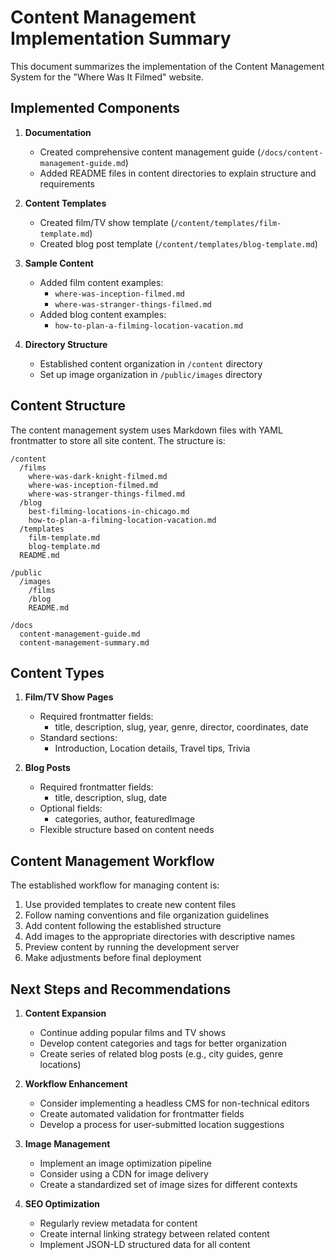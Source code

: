 # Content Management Implementation Summary

This document summarizes the implementation of the Content Management System for the "Where Was It Filmed" website.

## Implemented Components

1. **Documentation**
   - Created comprehensive content management guide (`/docs/content-management-guide.md`)
   - Added README files in content directories to explain structure and requirements

2. **Content Templates**
   - Created film/TV show template (`/content/templates/film-template.md`)
   - Created blog post template (`/content/templates/blog-template.md`)

3. **Sample Content**
   - Added film content examples:
     - `where-was-inception-filmed.md`
     - `where-was-stranger-things-filmed.md`
   - Added blog content examples:
     - `how-to-plan-a-filming-location-vacation.md`

4. **Directory Structure**
   - Established content organization in `/content` directory
   - Set up image organization in `/public/images` directory

## Content Structure

The content management system uses Markdown files with YAML frontmatter to store all site content. The structure is:

```
/content
  /films
    where-was-dark-knight-filmed.md
    where-was-inception-filmed.md
    where-was-stranger-things-filmed.md
  /blog
    best-filming-locations-in-chicago.md
    how-to-plan-a-filming-location-vacation.md
  /templates
    film-template.md
    blog-template.md
  README.md

/public
  /images
    /films
    /blog
    README.md

/docs
  content-management-guide.md
  content-management-summary.md
```

## Content Types

1. **Film/TV Show Pages**
   - Required frontmatter fields:
     - title, description, slug, year, genre, director, coordinates, date
   - Standard sections:
     - Introduction, Location details, Travel tips, Trivia

2. **Blog Posts**
   - Required frontmatter fields:
     - title, description, slug, date
   - Optional fields:
     - categories, author, featuredImage
   - Flexible structure based on content needs

## Content Management Workflow

The established workflow for managing content is:

1. Use provided templates to create new content files
2. Follow naming conventions and file organization guidelines
3. Add content following the established structure
4. Add images to the appropriate directories with descriptive names
5. Preview content by running the development server
6. Make adjustments before final deployment

## Next Steps and Recommendations

1. **Content Expansion**
   - Continue adding popular films and TV shows
   - Develop content categories and tags for better organization
   - Create series of related blog posts (e.g., city guides, genre locations)

2. **Workflow Enhancement**
   - Consider implementing a headless CMS for non-technical editors
   - Create automated validation for frontmatter fields
   - Develop a process for user-submitted location suggestions

3. **Image Management**
   - Implement an image optimization pipeline
   - Consider using a CDN for image delivery
   - Create a standardized set of image sizes for different contexts

4. **SEO Optimization**
   - Regularly review metadata for content
   - Create internal linking strategy between related content
   - Implement JSON-LD structured data for all content 